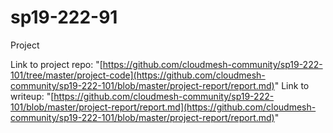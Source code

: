 # sp19-222-91
Project 

Link to project repo: "[https://github.com/cloudmesh-community/sp19-222-101/tree/master/project-code](https://github.com/cloudmesh-community/sp19-222-101/blob/master/project-report/report.md)"
Link to writeup: "[https://github.com/cloudmesh-community/sp19-222-101/blob/master/project-report/report.md](https://github.com/cloudmesh-community/sp19-222-101/blob/master/project-report/report.md)"
